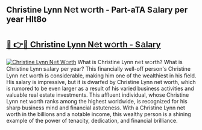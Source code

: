 ## Christine Lynn N𝚎t w𝚘rth - Part-aTA S𝚊lary per year Hlt8o

# <h2><a href="http://gc0exa5.nevu.top/?p=Christine+Lynn">🔗 👉🔴 Christine Lynn N𝚎t w𝚘rth - S𝚊lary</a></h2>

[![Christine Lynn N𝚎t W𝚘rth](https://i.imgur.com/Oavwk0R.jpeg)](http://gc0exa5.nevu.top/?p=Christine+Lynn)
What is Christine Lynn n𝚎t w𝚘rth? What is Christine Lynn s𝚊lary per year?
This financially well-off person's Christine Lynn net worth is considerable, making him one of the wealthiest in his field. His salary is impressive, but it is dwarfed by Christine Lynn net worth, which is rumored to be even larger as a result of his varied business activities and valuable real estate investments. This affluent individual, whose Christine Lynn net worth ranks among the highest worldwide, is recognized for his sharp business mind and financial astuteness. With a Christine Lynn net worth in the billions and a notable income, this wealthy person is a shining example of the power of tenacity, dedication, and financial brilliance.
